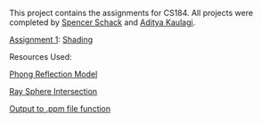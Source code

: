 This project contains the assignments for CS184. All projects were completed by [Spencer Schack](http://inst.eecs.berkeley.edu/~cs184-cf/) and [Aditya Kaulagi](http://inst.eecs.berkeley.edu/~cs184-ea/).

[Assignment 1](http://inst.cs.berkeley.edu/~cs184-ea/a1.html): [Shading](http://inst.eecs.berkeley.edu/~cs184/sp14/assignments/ass1/assignment-01.pdf)

Resources Used:

[Phong Reflection Model](http://en.wikipedia.org/wiki/Phong_reflection_model)

[Ray Sphere Intersection](http://wiki.cgsociety.org/index.php/Ray_Sphere_Intersection)

[Output to .ppm file function](http://www.cse.ohio-state.edu/~parent/classes/581/Notes/MakingMovies/outputFrame.c)